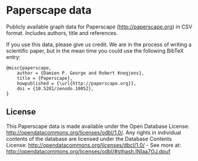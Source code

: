Paperscape data
===============

Publicly available graph data for Paperscape (http://paperscape.org) in CSV format. Includes authors, title and references.

If you use this data, please give us credit. We are in the process of writing a scientific paper, but in the mean time you could use the following BibTeX entry:

```
@misc{paperscape,
    author = {Damien P. George and Robert Knegjens},
    title = {Paperscape},
    howpublished = {\url{http://paperscape.org}},
    doi = {10.5281/zenodo.10052},
}
```

License
-------

This Paperscape data is made available under the Open Database License: http://opendatacommons.org/licenses/odbl/1.0/. Any rights in individual contents of the database are licensed under the Database Contents License: http://opendatacommons.org/licenses/dbcl/1.0/ - See more at: http://opendatacommons.org/licenses/odbl/#sthash.INIaa7OJ.dpuf
